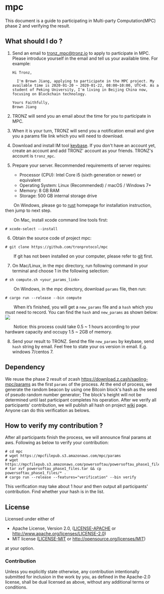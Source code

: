 # mpc

This document is a guide to participating in Multi-party Computation(MPC) phase 2 and verifying the result.

## What should I do ? 

1. Send an email to tronz_mpc@tronz.io to apply to participate in MPC. Please introduce yourself in the email and tell us your available time. For example:
    ```    
    Hi Tronz,
     
      I'm Brown Jiang, applying to participate in the MPC project. My available time is 2020-01-20 ~ 2020-01-22, 08:00~10:00, UTC+8. As a student of Peking University, I'm living in Beijing China now, focusing on Blockchain technology.
     
    Yours Faithfully,
    Brown Jiang
    ```    
2. TRONZ will send you an email about the time for you to participate in MPC.

3. When it is your turn, TRONZ will send you a notification email and give you a params file link which you will need to download. 

4. Download and install IM tool [keybase](https://keybase.io/). If you don't have an account yet, create an account and add TRONZ' account as your friends. TRONZ's account is `tronz_mpc`.

5. Prepare your server. Recommended requirements of server requires:
      + Processor (CPU): Intel Core i5 (sixth generation or newer) or equivalent
      + Operating System: Linux (Recommended) / macOS / Windows 7+         
      + Memory: 8 GB RAM
      + Storage: 500 GB internal storage drive
      
&emsp;&emsp;On Windows, please go to [rust](https://www.rust-lang.org/learn/get-started) homepage for installation instruction, then jump to next step.

&emsp;&emsp;On Mac, install xcode command line tools first:
```
# xcode-select --install
```

6. Obtain the source code of project mpc:
```
# git clone https://github.com/tronprotocol/mpc
```
&emsp;&emsp;If git has not been installed on your computer, please refer to [git](https://git-scm.com/downloads) first.

7. On Mac/Linux, in the mpc directory, run following command in your terminal and choose 1 in the following selection:
```
# sh compute.sh <your_params_link>
```

&emsp;&emsp;On Windows, in the mpc directory, download `params` file, then run:
```
# cargo run --release --bin compute
```

&emsp;&emsp;When it’s finished, you will get a `new_params` file and a `hash` which you must need to record. You can find the `hash` and `new_params` as shown below:
![](https://raw.githubusercontent.com/tronprotocol/documentation-en/master/docs_without_index/internal-test/mpc-output.jpg)


&emsp;&emsp;Notice: this process could take 0.5 ~ 1 hours according to your hardware capacity and occupy 1.5 ~ 2GB of memory.


8. Send your result to TRONZ. Send the file `new_params` by keybase, send `hash` string by email. Feel free to state your os version in email. E.g. windows 7/centos 7.

## Dependency
We reuse the phase 2 result of zcash https://download.z.cash/sapling-mpc/params as the first `params` of the process. At the end of process, we generate the random beacon by using one Bitcoin block's hash as the seed of pseudo random number generator; The block's height will not be determined until last participant completes his operation. After we verify all participants' contribution, we will publish all hash on project [wiki](https://github.com/tronprotocol/mpc/wiki) page. Anyone can do this verification as belows.

## How to verify my contribution ?

After all participants finish the process, we will announce final params at aws. Following as below to verify your contribution:
```
# cd mpc
# wget https://mpcfilepub.s3.amazonaws.com/mpc/params
# wget https://mpcfilepub.s3.amazonaws.com/powersoftau/powersoftau_phase1_files.tar
# tar xvf powersoftau_phase1_files.tar && cp powersoftau_phase1_files/* .
# cargo run --release --features="verification" --bin verify
```
This verification may take about 1 hour and then output all participants' contribution. Find whether your hash is in the list.

## License

Licensed under either of

 * Apache License, Version 2.0, ([LICENSE-APACHE](LICENSE-APACHE) or http://www.apache.org/licenses/LICENSE-2.0)
 * MIT license ([LICENSE-MIT](LICENSE-MIT) or http://opensource.org/licenses/MIT)

at your option.

### Contribution

Unless you explicitly state otherwise, any contribution intentionally submitted for inclusion in the work by you, as defined in the Apache-2.0 license, shall be dual licensed as above, without any additional terms or conditions.
